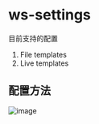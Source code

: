 # ws-settings
目前支持的配置

1. File templates
2. Live templates


## 配置方法
![image](https://user-images.githubusercontent.com/1309744/51590570-64636f80-1f25-11e9-8aaf-3816f4c68384.png)
